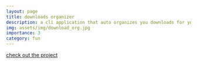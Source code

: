 ```yaml
---
layout: page
title: downloads organizer
description: a cli application that auto organizes you downloads for you
img: assets/img/download_org.jpg
importance: 3
category: fun
---
```


[check out the project](https://github.com/dawi369/Downloads-Organizer)